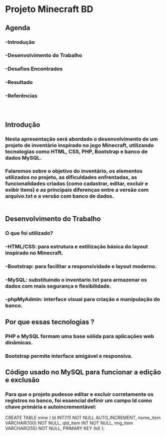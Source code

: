 # Projeto Minecraft BD

## Agenda
### -Introdução
### -Desenvolvimento do Trabalho
### -Desafios Encontrados
### -Resultado
### -Referências <br><br><br>



## Introdução
### Nesta apresentação será abordado o desenvolvimento de um projeto de inventário inspirado no jogo Minecraft, utilizando tecnologias como HTML, CSS, PHP, Bootstrap e banco de dados MySQL.
### Falaremos sobre o objetivo do inventário, os elementos utilizados no projeto, as dificuldades enfrentadas, as funcionalidades criadas (como cadastrar, editar, excluir e exibir itens) e as principais diferenças entre a versão com arquivo.txt e a versão com banco de dados. <br><br>


## Desenvolvimento do Trabalho <br>
### O que foi utilizado?<br>

### -HTML/CSS: para estrutura e estilização básica do layout inspirado no Minecraft.
### -Bootstrap: para facilitar a responsividade e layout moderno.
### -MySQL: substituindo o inventario.txt para armazenar os dados com mais segurança e flexibilidade.
### -phpMyAdmin: interface visual para criação e manipulação do banco.

## Por que essas tecnologias ?

### PHP e MySQL formam uma base sólida para aplicações web dinâmicas.
### Bootstrap permite interface amigável e responsiva.

## Código usado no MySQL para funcionar a edição e exclusão

### Para que o projeto pudesse editar e excluir corretamente os registros no banco, foi essencial definir um campo Id como chave primária e autoincrementável:

CREATE TABLE mine (
  Id INT(11) NOT NULL AUTO_INCREMENT,
  nome_item VARCHAR(100) NOT NULL,
  qtd_item INT NOT NULL,
  img_item VARCHAR(255) NOT NULL,
  PRIMARY KEY (Id)
);






















